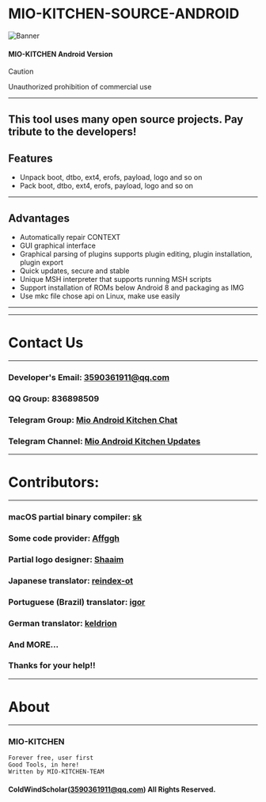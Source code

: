 # MIO-KITCHEN-SOURCE-ANDROID #
![Banner](https://github.com/ColdWindScholar/MIO-KITCHEN-SOURCE/blob/a9bcfdf613ad28e82f7899e3d420d76ecfea174c/splash.png)
#### MIO-KITCHEN Android Version
> [!CAUTION]
> Unauthorized prohibition of commercial use
***
## This tool uses many open source projects. Pay tribute to the developers!
## Features
* Unpack boot, dtbo, ext4, erofs, payload, logo and so on
* Pack boot, dtbo, ext4, erofs, payload, logo and so on
***
## Advantages
* Automatically repair CONTEXT
* GUI graphical interface
* Graphical parsing of plugins supports plugin editing, plugin installation, plugin export
* Quick updates, secure and stable
* Unique MSH interpreter that supports running MSH scripts
* Support installation of ROMs below Android 8 and packaging as IMG
* Use mkc file chose api on Linux, make use easily
***
***
# Contact Us
***
### Developer's Email: 3590361911@qq.com
### QQ Group: 836898509
### Telegram Group: [Mio Android Kitchen Chat](https://t.me/mio_android_kitchen_group)
### Telegram Channel: [Mio Android Kitchen Updates](https://t.me/mio_android_kitchen)
***
# Contributors:
***
### macOS partial binary compiler: [sk](https://github.com/sekaiacg)
### Some code provider: [Affggh](https://github.com/affggh)
### Partial logo designer: [Shaaim](https://github.com/786-shaaim)
### Japanese translator: [reindex-ot](https://github.com/reindex-ot)
### Portuguese (Brazil) translator: [igor](https://github.com/igormiguell)
### German translator: [keldrion](https://github.com/keldrion)
### And MORE...
### Thanks for your help!!
***
# About
***
### MIO-KITCHEN
```
Forever free, user first
Good Tools, in here!
Written by MIO-KITCHEN-TEAM
```
#### ColdWindScholar(3590361911@qq.com) All Rights Reserved. ####
